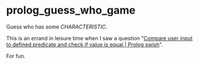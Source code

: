 # prolog_guess_who_game
Guess who has some *CHARACTERISTIC*.

This is an errand in leisure time when I saw a question "[Compare user input to defined predicate and check if value is equal | Prolog swish](https://stackoverflow.com/q/70405346/1104333)".

For fun.
